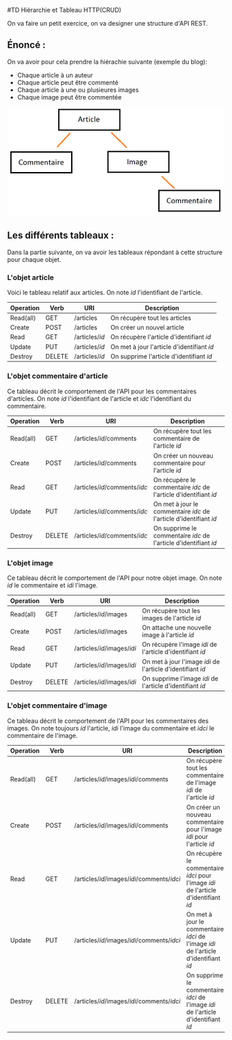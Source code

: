 #TD Hiérarchie et Tableau HTTP(CRUD)

On va faire un petit exercice, on va designer une structure d'API REST.

## Énoncé :

On va avoir pour cela prendre la hiérachie suivante (exemple du blog):  
> 
- Chaque article à un auteur  
- Chaque article peut être commenté  
- Chaque article à une ou plusieures images  
- Chaque image peut être commentée   
  
![Hiérarchie](/Image/hierar.png)

## Les différents tableaux :

Dans la partie suivante, on va avoir les tableaux répondant à cette structure
pour chaque objet.

### L'objet article

Voici le tableau relatif aux articles. On note *id* l'identifiant
de l'article.

| Operation | Verb   | URI            | Description |
| --------- | ------ | -------------- | ----------- |
| Read(all) | GET    | /articles      | On récupère tout les articles
| Create    | POST   | /articles      | On créer un nouvel article
| Read      | GET    | /articles/*id* | On récupère l'article d'identifiant *id* 
| Update    | PUT    | /articles/*id* | On met à jour l'article d'identifiant *id*
| Destroy   | DELETE | /articles/*id* | On supprime l'article d'identifiant *id*

### L'objet commentaire d'article

Ce tableau décrit le comportement de l'API pour les commentaires d'articles.
On note *id* l'identifiant de l'article et *idc* l'identifiant du commentaire.

| Operation | Verb   | URI                           | Description |
| --------- | ------ | ----------------------------- | ----------- |
| Read(all) | GET    | /articles/*id*/comments       | On récupère tout les commentaire de l'article *id*
| Create    | POST   | /articles/*id*/comments       | On créer un nouveau commentaire pour l'article *id*
| Read      | GET    | /articles/*id*/comments/*idc* | On récupère le commentaire *idc* de l'article d'identifiant *id* 
| Update    | PUT    | /articles/*id*/comments/*idc* | On met à jour le commentaire *idc* de l'article d'identifiant *id*
| Destroy   | DELETE | /articles/*id*/comments/*idc* | On supprime le commentaire *idc* de l'article d'identifiant *id*


### L'objet image

Ce tableau décrit le comportement de l'API pour notre objet image. On note *id* le
commentaire et *idi* l'image.

| Operation | Verb   | URI                         | Description |
| --------- | ------ | --------------------------- | ----------- |
| Read(all) | GET    | /articles/*id*/images       | On récupère tout les images de l'article *id*
| Create    | POST   | /articles/*id*/images       | On attache une nouvelle image à l'article *id*
| Read      | GET    | /articles/*id*/images/*idi* | On récupère l'image *idi* de l'article d'identifiant *id* 
| Update    | PUT    | /articles/*id*/images/*idi* | On met à jour l'image *idi* de l'article d'identifiant *id*
| Destroy   | DELETE | /articles/*id*/images/*idi* | On supprime l'image *idi* de l'article d'identifiant *id*


### L'objet commentaire d'image

Ce tableau décrit le comportement de l'API pour les commentaires des images. On note
toujours *id* l'article, *idi* l'image du commentaire et *idci* le commentaire de l'image.

| Operation | Verb   | URI                                         | Description |
| --------- | ------ | ------------------------------------------- | ----------- |
| Read(all) | GET    | /articles/*id*/images/*idi*/comments        | On récupère tout les commentaire de l'image *idi* de l'article *id*
| Create    | POST   | /articles/*id*/images/*idi*/comments        | On créer un nouveau commentaire pour l'image *idi* pour l'article *id*
| Read      | GET    | /articles/*id*/images/*idi*/comments/*idci* | On récupère le commentaire *idci* pour l'image *idi* de l'article d'identifiant *id* 
| Update    | PUT    | /articles/*id*/images/*idi*/comments/*idci* | On met à jour le commentaire *idci* de l'image *idi* de l'article d'identifiant *id*
| Destroy   | DELETE | /articles/*id*/images/*idi*/comments/*idci* | On supprime le commentaire *idci* de l'image *idi* de l'article d'identifiant *id*
